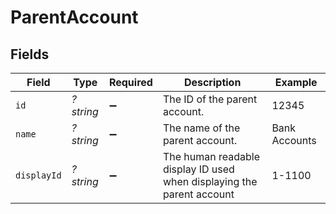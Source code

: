 # ParentAccount


## Fields

| Field                                                                 | Type                                                                  | Required                                                              | Description                                                           | Example                                                               |
| --------------------------------------------------------------------- | --------------------------------------------------------------------- | --------------------------------------------------------------------- | --------------------------------------------------------------------- | --------------------------------------------------------------------- |
| `id`                                                                  | *?string*                                                             | :heavy_minus_sign:                                                    | The ID of the parent account.                                         | 12345                                                                 |
| `name`                                                                | *?string*                                                             | :heavy_minus_sign:                                                    | The name of the parent account.                                       | Bank Accounts                                                         |
| `displayId`                                                           | *?string*                                                             | :heavy_minus_sign:                                                    | The human readable display ID used when displaying the parent account | 1-1100                                                                |